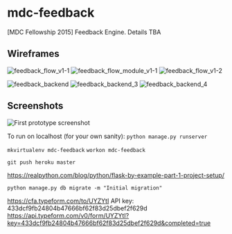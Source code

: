 # mdc-feedback
[MDC Fellowship 2015] Feedback Engine. Details TBA

## Wireframes

![feedback_flow_v1-1](https://cloud.githubusercontent.com/assets/33945/8314560/11a67eca-199f-11e5-8625-38d84fb028f4.png)
![feedback_flow_module_v1-1](https://cloud.githubusercontent.com/assets/33945/8314562/1552bd5e-199f-11e5-81d8-9fe0d34ea8c6.png)
![feedback_flow_v1-2](https://cloud.githubusercontent.com/assets/33945/8314566/1b1f0d46-199f-11e5-86bc-4859df9ed84c.png)

![feedback_backend](https://cloud.githubusercontent.com/assets/33945/8315038/7e7d3964-19a2-11e5-9e70-ebf7afb7a7b0.png)
![feedback_backend_3](https://cloud.githubusercontent.com/assets/33945/8315040/7e82d702-19a2-11e5-9d11-08d7eb77fa51.png)
![feedback_backend_4](https://cloud.githubusercontent.com/assets/33945/8315039/7e7df9ee-19a2-11e5-8208-6671a3c8da96.png)

## Screenshots

![First prototype screenshot](https://www.evernote.com/shard/s29/sh/69bd40c1-b1fd-4d8a-97c0-09876ce3b50e/e09856405ea1a320/res/14a07f0c-e1d7-47f7-9830-a1760bcbcb0e/skitch.png?resizeSmall&width=832)

To run on localhost (for your own sanity):
`python manage.py runserver`

`mkvirtualenv mdc-feedback`
`workon mdc-feedback`

`git push heroku master`

https://realpython.com/blog/python/flask-by-example-part-1-project-setup/

`python manage.py db migrate -m "Initial migration"`

https://cfa.typeform.com/to/UYZYtI
API key: 433dcf9fb24804b47666bf62f83d25dbef2f629d
https://api.typeform.com/v0/form/UYZYtI?key=433dcf9fb24804b47666bf62f83d25dbef2f629d&completed=true
